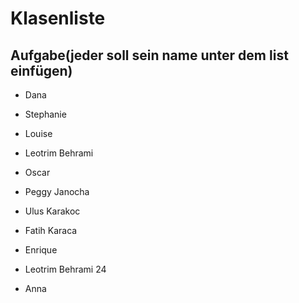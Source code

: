 # Klasenliste

## Aufgabe(jeder soll sein name unter dem list einfügen)

- Dana
- Stephanie
- Louise
- Leotrim Behrami
- Oscar
- Peggy Janocha
- Ulus Karakoc
- Fatih Karaca
- Enrique

- Leotrim Behrami 24


- Anna

